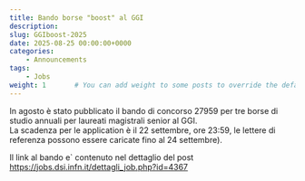 ```yaml
---
title: Bando borse "boost" al GGI
description: 
slug: GGIboost-2025
date: 2025-08-25 00:00:00+0000
categories:
    - Announcements
tags:
    - Jobs
weight: 1       # You can add weight to some posts to override the default sorting (date descending)
---
```



In agosto è stato pubblicato il bando di concorso 27959 per tre borse di
studio annuali per laureati magistrali senior al GGI.  
La scadenza per le application è il 22 settembre, ore 23:59,
le lettere di referenza possono essere caricate fino al 24 settembre).

Il link
al bando e` contenuto nel dettaglio del post
https://jobs.dsi.infn.it/dettagli_job.php?id=4367
